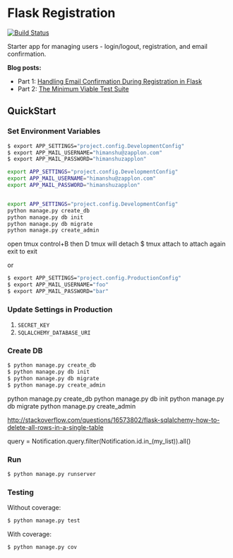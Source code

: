 # Flask Registration

[![Build Status](https://travis-ci.org/realpython/flask-registration.svg?branch=master)](https://travis-ci.org/realpython/flask-registration)

Starter app for managing users - login/logout, registration, and email confirmation.

**Blog posts:**

- Part 1: [Handling Email Confirmation During Registration in Flask](https://realpython.com/blog/python/handling-email-confirmation-in-flask)
- Part 2: [The Minimum Viable Test Suite](https://realpython.com/blog/python/the-minimum-viable-test-suite/)

## QuickStart

### Set Environment Variables

```sh
$ export APP_SETTINGS="project.config.DevelopmentConfig"
$ export APP_MAIL_USERNAME="himanshu@zapplon.com"
$ export APP_MAIL_PASSWORD="himanshuzapplon"

export APP_SETTINGS="project.config.DevelopmentConfig"
export APP_MAIL_USERNAME="himanshu@zapplon.com"
export APP_MAIL_PASSWORD="himanshuzapplon"


export APP_SETTINGS="project.config.DevelopmentConfig"
python manage.py create_db
python manage.py db init
python manage.py db migrate
python manage.py create_admin
```
open tmux
control+B then D
tmux will detach
$ tmux attach
to attach again
exit to exit

or

```sh
$ export APP_SETTINGS="project.config.ProductionConfig"
$ export APP_MAIL_USERNAME="foo"
$ export APP_MAIL_PASSWORD="bar"
```

### Update Settings in Production

1. `SECRET_KEY`
1. `SQLALCHEMY_DATABASE_URI`

### Create DB

```sh
$ python manage.py create_db
$ python manage.py db init
$ python manage.py db migrate
$ python manage.py create_admin
```

python manage.py create_db
python manage.py db init
python manage.py db migrate
python manage.py create_admin

http://stackoverflow.com/questions/16573802/flask-sqlalchemy-how-to-delete-all-rows-in-a-single-table

query = Notification.query.filter(Notification.id.in_(my_list)).all()

### Run

```sh
$ python manage.py runserver
```

### Testing

Without coverage:

```sh
$ python manage.py test
```

With coverage:

```sh
$ python manage.py cov
```
